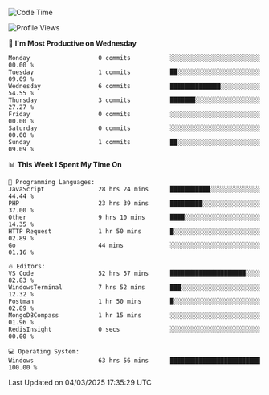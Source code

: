 <!--START_SECTION:waka-->
![Code Time](http://img.shields.io/badge/Code%20Time-4%2C256%20hrs-blue)

![Profile Views](http://img.shields.io/badge/Profile%20Views-0-blue)

📅 **I'm Most Productive on Wednesday** 

```text
Monday                   0 commits           ░░░░░░░░░░░░░░░░░░░░░░░░░   00.00 % 
Tuesday                  1 commits           ██░░░░░░░░░░░░░░░░░░░░░░░   09.09 % 
Wednesday                6 commits           ██████████████░░░░░░░░░░░   54.55 % 
Thursday                 3 commits           ███████░░░░░░░░░░░░░░░░░░   27.27 % 
Friday                   0 commits           ░░░░░░░░░░░░░░░░░░░░░░░░░   00.00 % 
Saturday                 0 commits           ░░░░░░░░░░░░░░░░░░░░░░░░░   00.00 % 
Sunday                   1 commits           ██░░░░░░░░░░░░░░░░░░░░░░░   09.09 % 
```


📊 **This Week I Spent My Time On** 

```text
💬 Programming Languages: 
JavaScript               28 hrs 24 mins      ███████████░░░░░░░░░░░░░░   44.44 % 
PHP                      23 hrs 39 mins      █████████░░░░░░░░░░░░░░░░   37.00 % 
Other                    9 hrs 10 mins       ████░░░░░░░░░░░░░░░░░░░░░   14.35 % 
HTTP Request             1 hr 50 mins        █░░░░░░░░░░░░░░░░░░░░░░░░   02.89 % 
Go                       44 mins             ░░░░░░░░░░░░░░░░░░░░░░░░░   01.16 % 

🔥 Editors: 
VS Code                  52 hrs 57 mins      █████████████████████░░░░   82.83 % 
WindowsTerminal          7 hrs 52 mins       ███░░░░░░░░░░░░░░░░░░░░░░   12.32 % 
Postman                  1 hr 50 mins        █░░░░░░░░░░░░░░░░░░░░░░░░   02.89 % 
MongoDBCompass           1 hr 15 mins        ░░░░░░░░░░░░░░░░░░░░░░░░░   01.96 % 
RedisInsight             0 secs              ░░░░░░░░░░░░░░░░░░░░░░░░░   00.00 % 

💻 Operating System: 
Windows                  63 hrs 56 mins      █████████████████████████   100.00 % 
```


 Last Updated on 04/03/2025 17:35:29 UTC
<!--END_SECTION:waka-->

